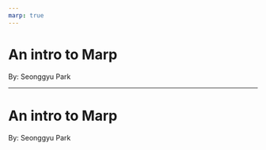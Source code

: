 ```yaml
---
marp: true
---
```


# An intro to Marp
By: Seonggyu Park

---

# An intro to Marp
By: Seonggyu Park
